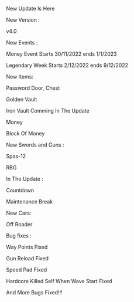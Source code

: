 New Update Is Here

New Version :

v4.0

New Events :

Money Event Starts 30/11/2022 ends 1/1/2023

Legendary Week Starts 2/12/2022 ends 9/12/2022 

New Items:

Password Door, Chest

Golden Vault

Iron Vault Comming In The Update

Money

Block Of Money

New Swords and Guns :

Spas-12

RBG

In The Update :

Countdown

Maintenance Break

New Cars:

Off Roader

Bug fixes : 

Way Points Fixed

Gun Reload Fixed

Speed Pad Fixed

Hardcore Killed Self When Wave Start Fixed

And More Bugs Fixed!!!
